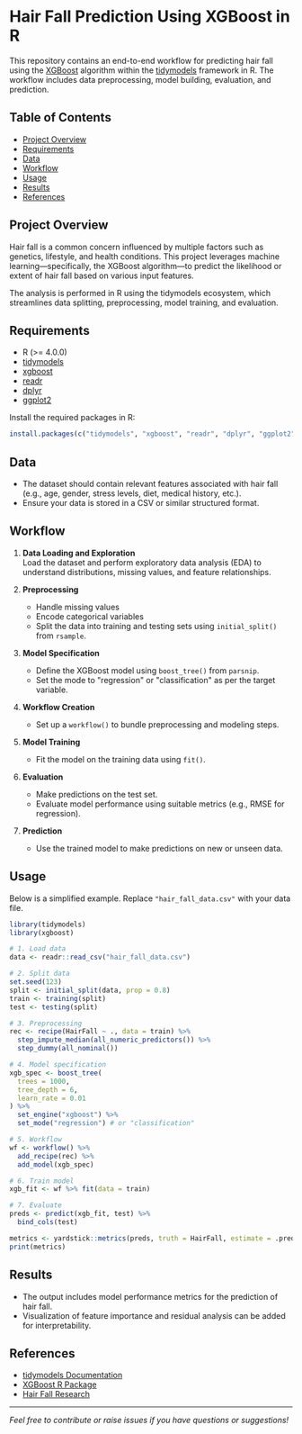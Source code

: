 # Hair Fall Prediction Using XGBoost in R

This repository contains an end-to-end workflow for predicting hair fall using the [XGBoost](https://xgboost.readthedocs.io/en/latest/) algorithm within the [tidymodels](https://www.tidymodels.org/) framework in R. The workflow includes data preprocessing, model building, evaluation, and prediction.

## Table of Contents

- [Project Overview](#project-overview)
- [Requirements](#requirements)
- [Data](#data)
- [Workflow](#workflow)
- [Usage](#usage)
- [Results](#results)
- [References](#references)

## Project Overview

Hair fall is a common concern influenced by multiple factors such as genetics, lifestyle, and health conditions. This project leverages machine learning—specifically, the XGBoost algorithm—to predict the likelihood or extent of hair fall based on various input features.

The analysis is performed in R using the tidymodels ecosystem, which streamlines data splitting, preprocessing, model training, and evaluation.

## Requirements

- R (>= 4.0.0)
- [tidymodels](https://www.tidymodels.org/)
- [xgboost](https://CRAN.R-project.org/package=xgboost)
- [readr](https://CRAN.R-project.org/package=readr)
- [dplyr](https://CRAN.R-project.org/package=dplyr)
- [ggplot2](https://CRAN.R-project.org/package=ggplot2)

Install the required packages in R:

```r
install.packages(c("tidymodels", "xgboost", "readr", "dplyr", "ggplot2"))
```

## Data

- The dataset should contain relevant features associated with hair fall (e.g., age, gender, stress levels, diet, medical history, etc.).
- Ensure your data is stored in a CSV or similar structured format.

## Workflow

1. **Data Loading and Exploration**  
   Load the dataset and perform exploratory data analysis (EDA) to understand distributions, missing values, and feature relationships.

2. **Preprocessing**  
   - Handle missing values
   - Encode categorical variables
   - Split the data into training and testing sets using `initial_split()` from `rsample`.

3. **Model Specification**  
   - Define the XGBoost model using `boost_tree()` from `parsnip`.
   - Set the mode to "regression" or "classification" as per the target variable.

4. **Workflow Creation**  
   - Set up a `workflow()` to bundle preprocessing and modeling steps.

5. **Model Training**  
   - Fit the model on the training data using `fit()`.

6. **Evaluation**  
   - Make predictions on the test set.
   - Evaluate model performance using suitable metrics (e.g., RMSE for regression).

7. **Prediction**  
   - Use the trained model to make predictions on new or unseen data.

## Usage

Below is a simplified example. Replace `"hair_fall_data.csv"` with your data file.

```r
library(tidymodels)
library(xgboost)

# 1. Load data
data <- readr::read_csv("hair_fall_data.csv")

# 2. Split data
set.seed(123)
split <- initial_split(data, prop = 0.8)
train <- training(split)
test <- testing(split)

# 3. Preprocessing
rec <- recipe(HairFall ~ ., data = train) %>%
  step_impute_median(all_numeric_predictors()) %>%
  step_dummy(all_nominal())

# 4. Model specification
xgb_spec <- boost_tree(
  trees = 1000,
  tree_depth = 6,
  learn_rate = 0.01
) %>%
  set_engine("xgboost") %>%
  set_mode("regression") # or "classification"

# 5. Workflow
wf <- workflow() %>%
  add_recipe(rec) %>%
  add_model(xgb_spec)

# 6. Train model
xgb_fit <- wf %>% fit(data = train)

# 7. Evaluate
preds <- predict(xgb_fit, test) %>%
  bind_cols(test)

metrics <- yardstick::metrics(preds, truth = HairFall, estimate = .pred)
print(metrics)
```

## Results

- The output includes model performance metrics for the prediction of hair fall.
- Visualization of feature importance and residual analysis can be added for interpretability.

## References

- [tidymodels Documentation](https://www.tidymodels.org/)
- [XGBoost R Package](https://xgboost.readthedocs.io/en/latest/R-package/index.html)
- [Hair Fall Research](https://pubmed.ncbi.nlm.nih.gov/?term=hair+fall)

---

*Feel free to contribute or raise issues if you have questions or suggestions!*
